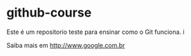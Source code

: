 # github-course

Este é um repositorio teste para ensinar como o Git funciona. i

Saiba mais em http://www.google.com.br

